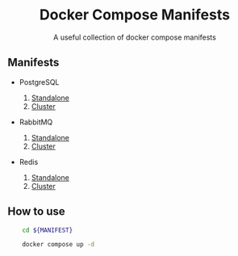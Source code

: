 <h1 align="center">Docker Compose Manifests</h1>

<p align="center">
    A useful collection of docker compose manifests
</p>

## Manifests

- PostgreSQL

  1.  [Standalone](./postgresql)
  2.  [Cluster](./postgresql-cluster)

- RabbitMQ

  1.  [Standalone](./rabbitmq)
  2.  [Cluster](./rabbitmq-cluster)

- Redis

  1.  [Standalone](./redis)
  2.  [Cluster](./redis-cluster)

## How to use

```bash
    cd ${MANIFEST}

    docker compose up -d
```
